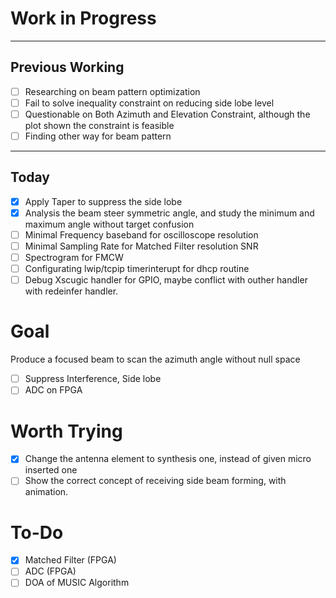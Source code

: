 # Work in Progress
---
## Previous Working
- [ ] Researching on beam pattern optimization
- [ ] Fail to solve inequality constraint on reducing side lobe level
- [ ] Questionable on Both Azimuth and Elevation Constraint, although the plot shown the constraint is feasible
- [ ] Finding other way for beam pattern
--- 
## Today
- [x] Apply Taper to suppress the side lobe
- [x] Analysis the beam steer symmetric angle, and study the minimum and maximum angle without target confusion
- [ ] Minimal Frequency baseband for oscilloscope resolution
- [ ] Minimal Sampling Rate for Matched Filter resolution SNR
- [ ] Spectrogram for FMCW
- [ ] Configurating lwip/tcpip timerinterupt for dhcp routine
- [ ] Debug Xscugic handler for GPIO, maybe conflict with outher handler with redeinfer handler.

# Goal 
Produce a focused beam to scan the azimuth angle without null space
- [ ] Suppress Interference, Side lobe
- [ ] ADC on FPGA

# Worth Trying
- [x] Change the antenna element to synthesis one, instead of given micro inserted one
- [ ]  Show the correct concept of receiving side beam forming, with animation. 

# To-Do
- [x] Matched Filter (FPGA)
- [ ] ADC (FPGA)
- [ ] DOA of MUSIC Algorithm